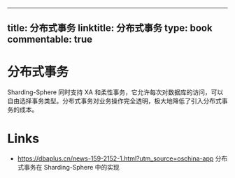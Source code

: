
---
title: 分布式事务
linktitle: 分布式事务
type: book
commentable: true
---

# 分布式事务

Sharding-Sphere 同时支持 XA 和柔性事务，它允许每次对数据库的访问，可以自由选择事务类型。分布式事务对业务操作完全透明，极大地降低了引入分布式事务的成本。

# Links

- https://dbaplus.cn/news-159-2152-1.html?utm_source=oschina-app 分布式事务在 Sharding-Sphere 中的实现

    